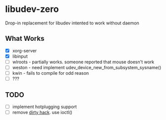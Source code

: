 libudev-zero
============

Drop-in replacement for libudev intented to work without daemon

What Works
----------
* [x] xorg-server
* [x] libinput
* [ ] wlroots - partially works. someone reported that mouse doesn't work
* [ ] weston - need implement udev_device_new_from_subsystem_sysname()
* [ ] kwin - fails to compile for odd reason
* [ ] ???

TODO
----

* [ ] implement hotplugging support
* [ ] remove [dirty hack](https://github.com/illiliti/libudev-zero/blob/e76f9b282442505bd6b0b08b411679aae1581fa5/udev_device.c#L383). use ioctl()
